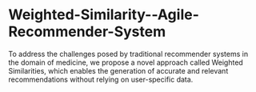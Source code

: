 # Weighted-Similarity--Agile-Recommender-System
To address the challenges posed by traditional recommender systems in the domain of medicine, we propose a novel approach called Weighted Similarities, which enables the generation of accurate and relevant recommendations without relying on user-specific data.
